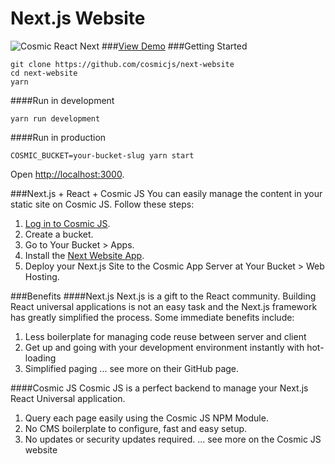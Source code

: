 # Next.js Website
![Cosmic React Next](https://cosmicjs.com/uploads/58dafa10-b4f2-11e6-90d2-a7e1741e7b9d-cosmic-react-next.jpg)
###[View Demo](http://next-website.cosmicapp.co)
###Getting Started
```
git clone https://github.com/cosmicjs/next-website
cd next-website
yarn
```
####Run in development
```
yarn run development
```
####Run in production
```
COSMIC_BUCKET=your-bucket-slug yarn start
```
Open [http://localhost:3000](http://localhost:3000).

###Next.js + React + Cosmic JS
You can easily manage the content in your static site on Cosmic JS.  Follow these steps:

1. [Log in to Cosmic JS](https://cosmicjs.com).
2. Create a bucket.
3. Go to Your Bucket > Apps.
4. Install the [Next Website App](https://cosmicjs.com/apps/next-website).
5. Deploy your Next.js Site to the Cosmic App Server at Your Bucket > Web Hosting.

###Benefits
####Next.js
Next.js is a gift to the React community.  Building React universal applications is not an easy task and the Next.js framework has greatly simplified the process.  Some immediate benefits include:

1. Less boilerplate for managing code reuse between server and client
2. Get up and going with your development environment instantly with hot-loading
3. Simplified paging
... see more on their GitHub page.

####Cosmic JS
Cosmic JS is a perfect backend to manage your Next.js React Universal application.

1. Query each page easily using the Cosmic JS NPM Module.
2. No CMS boilerplate to configure, fast and easy setup.
3. No updates or security updates required.
... see more on the Cosmic JS website
